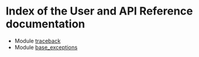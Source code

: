 # Index of the User and API Reference documentation

* Module [traceback](./UD001_traceback.md)
* Module [base_exceptions](./UD002_base_exceptions.md)
